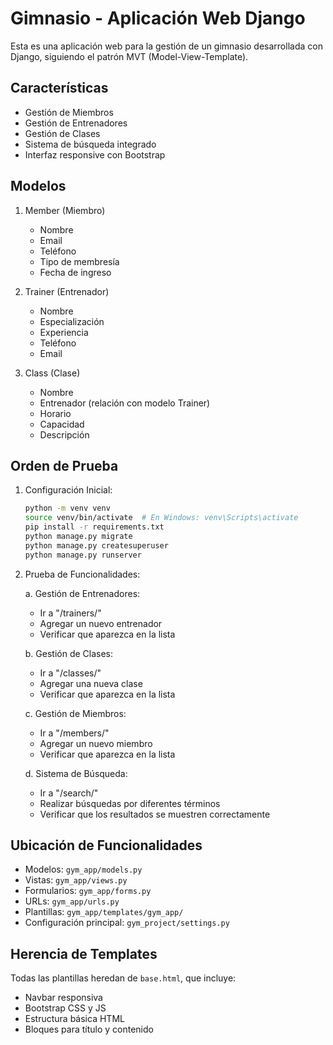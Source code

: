 # Gimnasio - Aplicación Web Django

Esta es una aplicación web para la gestión de un gimnasio desarrollada con Django, siguiendo el patrón MVT (Model-View-Template).

## Características

- Gestión de Miembros
- Gestión de Entrenadores
- Gestión de Clases
- Sistema de búsqueda integrado
- Interfaz responsive con Bootstrap

## Modelos

1. Member (Miembro)
   - Nombre
   - Email
   - Teléfono
   - Tipo de membresía
   - Fecha de ingreso

2. Trainer (Entrenador)
   - Nombre
   - Especialización
   - Experiencia
   - Teléfono
   - Email

3. Class (Clase)
   - Nombre
   - Entrenador (relación con modelo Trainer)
   - Horario
   - Capacidad
   - Descripción

## Orden de Prueba

1. Configuración Inicial:
   ```bash
   python -m venv venv
   source venv/bin/activate  # En Windows: venv\Scripts\activate
   pip install -r requirements.txt
   python manage.py migrate
   python manage.py createsuperuser
   python manage.py runserver
   ```

2. Prueba de Funcionalidades:

   a. Gestión de Entrenadores:
   - Ir a "/trainers/"
   - Agregar un nuevo entrenador
   - Verificar que aparezca en la lista

   b. Gestión de Clases:
   - Ir a "/classes/"
   - Agregar una nueva clase
   - Verificar que aparezca en la lista

   c. Gestión de Miembros:
   - Ir a "/members/"
   - Agregar un nuevo miembro
   - Verificar que aparezca en la lista

   d. Sistema de Búsqueda:
   - Ir a "/search/"
   - Realizar búsquedas por diferentes términos
   - Verificar que los resultados se muestren correctamente

## Ubicación de Funcionalidades

- Modelos: `gym_app/models.py`
- Vistas: `gym_app/views.py`
- Formularios: `gym_app/forms.py`
- URLs: `gym_app/urls.py`
- Plantillas: `gym_app/templates/gym_app/`
- Configuración principal: `gym_project/settings.py`

## Herencia de Templates

Todas las plantillas heredan de `base.html`, que incluye:
- Navbar responsiva
- Bootstrap CSS y JS
- Estructura básica HTML
- Bloques para título y contenido
